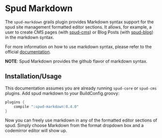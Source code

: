 # Spud Markdown

The `spud-markdown` grails plugin provides Markdown syntax support for the spud site management formatted editor sections.
It allows, for example, a user to create CMS pages (with [spud-cms](http://github.com/spud-grails/spud-cms)) or Blog Posts (with [spud-blog](http://github.com/spud-grails/spud-blog)) in the markdown syntax.

For more information on how to use markdown syntax, please refer to the official [documentation](http://daringfireball.net/projects/markdown/syntax).

**NOTE**: Spud Markdown provides the github flavor of markdown syntax.

## Installation/Usage

This documentation assumes you are already running `spud-core` or `spud-cms` plugins. Add spud markdown to your BuildConfig.groovy:

```groovy
plugins {
	compile ":spud-markdown:0.4.0"
}
```

Now you can freely use markdown in any of the formatted editor sections of spud. Simply choose Markdown from the format dropdown box and a codemirror editor will show up.
